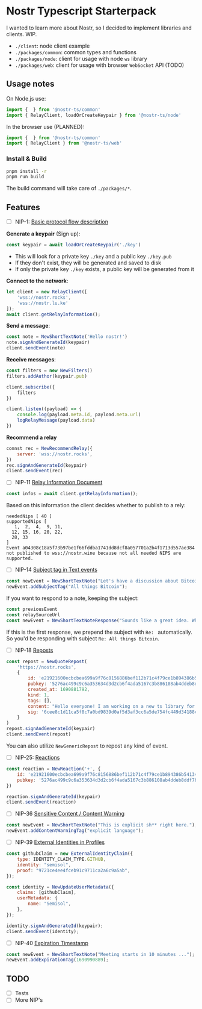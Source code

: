 # Nostr Typescript Starterpack

I wanted to learn more about Nostr, so I decided to implement libraries and clients. WIP.

- `./client`: node client example
- `./packages/common`: common types and functions
- `./packages/node`: client for usage with node `ws` library
- `./packages/web`: client for usage with browser `WebSocket` API (TODO)

## Usage notes

On Node.js use:

```js
import {  } from '@nostr-ts/common'
import { RelayClient, loadOrCreateKeypair } from '@nostr-ts/node'
```

In the browser use (PLANNED):

```js
import {  } from '@nostr-ts/common'
import { RelayClient } from '@nostr-ts/web'
```

### Install & Build

```bash
pnpm install -r
pnpm run build
```

The build command will take care of `./packages/*`.

## Features

- [ ] NIP-1: [Basic protocol flow description](https://github.com/nostr-protocol/nips/blob/master/01.md)

**Generate a keypair** (Sign up):

```js
const keypair = await loadOrCreateKeypair('./key')
```

- This will look for a private key `./key` and a public key `./key.pub`
- If they don't exist, they will be generated and saved to disk
- If only the private key `./key` exists, a public key will be generated from it

**Connect to the network**:

```js
let client = new RelayClient([
    'wss://nostr.rocks',
    'wss://nostr.lu.ke'
]);
await client.getRelayInformation();
```

**Send a message**:

```js
const note = NewShortTextNote('Hello nostr!')
note.signAndGenerateId(keypair)
client.sendEvent(note)
```

**Receive messages**:

```js
const filters = new NewFilters()
filters.addAuthor(keypair.pub)

client.subscribe({
    filters
})

client.listen((payload) => {
    console.log(payload.meta.id, payload.meta.url)
    logRelayMessage(payload.data)
})
```

**Recommend a relay**

```js
connst rec = NewRecommendRelay({
    server: 'wss://nostr.rocks',
})
rec.signAndGenerateId(keypair)
client.sendEvent(rec)
```

- [ ] NIP-11 [Relay Information Document](https://github.com/nostr-protocol/nips/blob/master/11.md)

```js
const infos = await client.getRelayInformation();
```

Based on this information the client decides whether to publish to a rely:

```
neededNips [ 40 ]
supportedNips [
   1,  2,  4,  9, 11,
  12, 15, 16, 20, 22,
  28, 33
]
Event a04308c18a5f73b97be1f66fddba1741dd8dcf8a057701a2b4f1713d557ae384 not published to wss://nostr.wine because not all needed NIPS are supported.
```

- [ ] NIP-14 [Subject tag in Text events](https://github.com/nostr-protocol/nips/blob/master/14.md)

```js
const newEvent = NewShortTextNote("Let's have a discussion about Bitcoin!");
newEvent.addSubjectTag("All things Bitcoin");
```

If you want to respond to a note, keeping the subject:

```js
const previousEvent
const relaySourceUrl
const newEvent = NewShortTextNoteResponse("Sounds like a great idea. What do you think about the Lightning Network?", previousEvent, relayUrl);
```

If this is the first response, we prepend the subject with `Re: ` automatically. So you'd be responding with subject `Re: All things Bitcoin`.

- [ ] NIP-18 [Reposts](https://github.com/nostr-protocol/nips/blob/master/18.md)

```js
const repost = NewQuoteRepost(
    'https://nostr.rocks',
    {
        id: 'e21921600ecbcbea699a9f76c8156886bef112b71c4f79ce1b894386b5413466',
        pubkey: '5276ac499c9c6a353634d3d2cb6f4ada5167c3b886108ab4ddeb8ddf7b0fff70',
        created_at: 1690881792,
        kind: 1,
        tags: [],
        content: "Hello everyone! I am working on a new ts library for nostr. This is just a test.",
        sig: '6cee8c1d11ca5f8c7a0bd9839d0af5d3af3cc6a5de754fc449d34188c0066eee3e5b5b4e567cd77a2e0369f8c9525d60e064db175acd02d9c5374c3c0e912969'
    }
)
repost.signAndGenerateId(keypair)
client.sendEvent(repost)
```

You can also utilize `NewGenericRepost` to repost any kind of event.

- [ ] NIP-25: [Reactions](https://github.com/nostr-protocol/nips/blob/master/25.md)

```js
const reaction = NewReaction('+', {
    id: 'e21921600ecbcbea699a9f76c8156886bef112b71c4f79ce1b894386b5413466',
    pubkey: '5276ac499c9c6a353634d3d2cb6f4ada5167c3b886108ab4ddeb8ddf7b0fff70',
})

reaction.signAndGenerateId(keypair)
client.sendEvent(reaction)
```

- [ ] NIP-36 [Sensitive Content / Content Warning](https://github.com/nostr-protocol/nips/blob/master/36.md)

```js
const newEvent = NewShortTextNote("This is explicit sh** right here.");
newEvent.addContentWarningTag("explicit language");
```

- [ ] NIP-39 [External Identities in Profiles](https://github.com/nostr-protocol/nips/blob/master/39.md#nip-39)

```js
const githubClaim = new ExternalIdentityClaim({
    type: IDENTITY_CLAIM_TYPE.GITHUB,
    identity: "semisol",
    proof: "9721ce4ee4fceb91c9711ca2a6c9a5ab",
});

const identity = NewUpdateUserMetadata({
    claims: [githubClaim],
    userMetadata: {
        name: "Semisol",
    },
});

identity.signAndGenerateId(keypair);
client.sendEvent(identity);
```

- [ ] NIP-40 [Expiration Timestamp](https://github.com/nostr-protocol/nips/blob/master/40.md)

```js
const newEvent = NewShortTextNote("Meeting starts in 10 minutes ...");
newEvent.addExpirationTag(1690990889);
  ```

## TODO

- [ ] Tests
- [ ] More NIP's